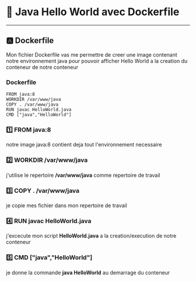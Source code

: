 
# :rocket: Java Hello World avec Dockerfile
-----------------------------------
## :a: Dockerfile
  Mon fichier Dockerfile vas me permettre de creer une image contenant notre environnement java pour pouvoir afficher Hello World a la creation du conteneur de notre conteneur
 ### Dockerfile
 ```
FROM java:8
WORKDIR /var/www/java
COPY . /var/www/java
RUN javac HelloWorld.java
CMD ["java","HelloWorld"]

 ```
### :one: FROM java:8
notre image java:8 contient deja tout l'environnement necessaire

### :two: WORKDIR /var/www/java
j'utilise le repertoire **/var/www/java** comme repertoire de travail

### :three: COPY . /var/www/java
je copie mes fichier dans mon repertoire de travail

### :four: RUN javac HelloWorld.java
j'excecute mon script **HelloWorld.java** a la creation/execution de notre conteneur

### :five: CMD ["java","HelloWorld"]
je donne la commande  **java HelloWorld** au demarrage du conteneur
